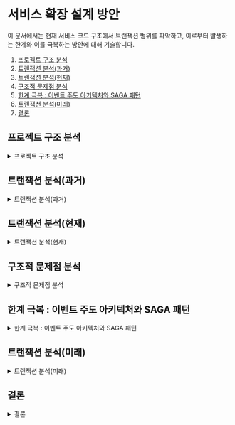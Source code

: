 # 서비스 확장 설계 방안

이 문서에서는 현재 서비스 코드 구조에서 트랜잭션 범위를 파악하고, 이로부터 발생하는 한계와 이를 극복하는 방안에 대해 기술합니다.

1. [프로젝트 구조 분석](#프로젝트-구조-분석)
2. [트랜잭션 분석(과거)](#트랜잭션-분석과거)
3. [트랜잭션 분석(현재)](#트랜잭션-분석현재)
4. [구조적 문제점 분석](#구조적-문제점-분석)
5. [한계 극복 : 이벤트 주도 아키텍처와 SAGA 패턴](#한계-극복--이벤트-주도-아키텍처와-saga-패턴)
6. [트랜잭션 분석(미래)](#트랜잭션-분석미래)
7. [결론](#결론)

## 프로젝트 구조 분석

<details>
  <summary>프로젝트 구조 분석</summary>

```
[interfaces] -> [application] -> [domain(service -> repository)] <|- [infrastructure]
```

현재 이커머스 프로젝트는 클린 레이어드 아키텍처로 구현되어 있어 도메인을 중심으로 일관되게 접근하고 있습니다.

**interfaces 계층**에 있는 Controller 는 application 계층에 있는 Facade 를 호출합니다.

**application 계층**에 있는 Facade 는 퍼사드 패턴으로 Service 들을 조합하고 유스케이스를 만족/완성하는 코드입니다.

**domain 계층**에 있는 Service 는 Domain 의 행위를 보장하고, Repository 를 사용해서 영속화된 Domain 정보에 접근합니다.

이 Repository 에서는 DIP 를 적용하여 구체적인 기술에 의존하지 않도록 설계했으며, 이 Repository 는 **infrastructure 계층**에서 구현하고 이에 대한 의존성을 Spring Framework 가 주입하고 있습니다.

이와 관련해서 제 코드는 분산락을 만나면서 트랜잭션 범위가 과거에 한 번 바뀌었고, 이번 주차를 거치면서 한 번 더 바뀔 예정입니다. 이에 각 코드를 과거, 현재, 미래로 구분하여 분석했습니다.

</details>

## 트랜잭션 분석(과거)

<details>
  <summary>트랜잭션 분석(과거)</summary>

분산락 이전에 제 코드는 **Facade 에 @Transactional** 이 적용되어 있었습니다. 불필요한 부분을 생략하고 보면 아래와 같습니다.

```
@Transactional
public Long createOrder(OrderCommand command) {

    itemService.deductStocks(...);

    pointService.usePoint(...);
    
    Order order = orderService.createOrderAndItems(...);
    
    cartService.deleteCartItems(...);
    
    orderDataPlatform.saveOrderData(...);

    return order.getId();
}
```

Facade 에서부터 트랜잭션이 적용되어 상품 차감, 포인트 차감, 주문 생성, 장바구니 삭제, 이후 외부 플랫폼에 데이터 전송하는 흐름으로 되어 있었고, 어느 지점에서 예외가 발생하면 @Transactional AOP 에 의해 자동으로 롤백되는 구조였습니다.

</details>

## 트랜잭션 분석(현재)

<details>
  <summary>트랜잭션 분석(현재)</summary>

Facade 에 트랜잭션이 적용된 상태에서 분산락을 도입했을 때 트랜잭션 및 분산락 간의 경합이 발생하여 교착상태에 빠지게 되었습니다. 교착상태가 발생한 원인 및 극복과정은 [이커머스 동시성 이슈 분석 보고서](https://github.com/psam1017/hhplus-ecommerce/blob/main/docs/concurrency/note.md)에서 확인할 수 있습니다.

이에 Facade 에서 적용한 @Transactional 을 제거하고 **각 서비스에서만 @Transactional** 을 적용하게 되었으며, 전체의 논리적 트랜잭션과 서비스 단위의 트랜잭션간의 원자성을 지키기 위해 **각 작업마다 보상 트랜잭션**을 스택 구조로 쌓고 예외 발생 시 이 보상 트랜잭션을 실행시켰습니다.

```
public Long createOrder(OrderCommand command) {

    Deque<Runnable> compensationActions = new ArrayDeque<>();

    try {
        return processOrder(command, compensationActions);
    } catch (Exception e) {
        while (!compensationActions.isEmpty()) {
            try {
                compensationActions.pop().run();
            } catch (Exception e2) {
                // 로그 기록, 추가 보상 작업, 알림 전송, 모니터링 시스템 연동 등
            }
        }
        throw e;
    }
}

private Long processOrder(OrderCommand command, Deque<Runnable> compensationActions) {


    for (Long itemId : command.itemIds()) {
        itemService.deductStocks(...);
        compensationActions.push(() -> itemService.restoreStock(...));
    }

    pointService.usePoint(...);
    compensationActions.push(() -> pointService.chargePoint(...));

    Order order = orderService.createOrderAndItems(...);
    compensationActions.push(() -> orderService.cancelOrder(...));

    cartService.deleteCartItems(...);
    orderDataPlatform.saveOrderData(...);

    return order.getId();
}
```

위와 같이 코드를 변경함으로써 예외가 발생한 경우 마지막에 수행하고 커밋했던 트랜잭션 작업들을 되돌리고, 분산락까지 적용할 수 있었습니다.

</details>

## 구조적 문제점 분석

<details>
  <summary>구조적 문제점 분석</summary>

분산락 적용까지는 되었으나 정말로 분산환경에 적합한 서비스 구조라고는 할 수 없습니다.

Facade 코드만 보더라도 뭔가 굉장히 복잡해졌습니다. 이는 하나의 트랜잭션에서 모든 작업을 보장하려고 하기 때문입니다.

개발 초기 단계에서라면 관리가 가능한 규모의 한 프로젝트 및 트랜잭션으로 하는 게 유리할 수 있지만, 서비스 규모가 확장되면 될수록 생기는 문제가 생깁니다.

1. **유지보수의 어려움** : 위와 같이 하나의 메서드에서 필요한 모든 작업과, 심지어 보상트랜잭션 작업까지 해야 한다면 서비스가 복잡해지고 확장될 수록 하나의 전체 트랜잭션에서 작업해야 할 코드가 커지게 됩니다.
2. **도메인 로직과 부가적인 로직의 결합** : 도메인 서비스는 도메인에서 일어나는 일에만 관심이 있습니다. 그런데 부가적인 로직도 알아야 하고, 추가로 부가적인 로직, 예를 들어 위 코드의 `OrderDataPlatform` 에서 예외가 발생한다면 원래는 성공해야 할 도메인 로직까지 전체 롤백될 수 있습니다.
3. **긴 시간 동안 수행되는 작업에 의한 지연 및 타임아웃** : 도메인 로직과 부가적인 로직 모두 합쳐서 주어진 커넥션(TCP/IP, DB, 분산락, 외부 플랫폼, ...) 시간 안으로 작업을 마쳐야 하는데 서비스 규모가 커지고 작업량이 많아지면 이 시간 안에 작업을 성공하지 못 할 수도 있습니다.

</details>

## 한계 극복 : 이벤트 주도 아키텍처와 SAGA 패턴

<details>
  <summary>한계 극복 : 이벤트 주도 아키텍처와 SAGA 패턴</summary>

목표는 분산환경에서의 대용량 처리입니다.

그 전에 한 프로젝트 안에서라도 트랜잭션의 범위를 나누는 작업부터 해보겠습니다.

저의 결론을 말하자면, 한 도메인이 관심을 가지는 로직은 한 트랜잭션 안에서 수행하기로 했습니다. 위 코드에서처럼 주문 상황을 가정하면, 주문 서비스는 주문 저장만 수행하면 됩니다.

그러고 남은 포인트, 재고, 외부 플랫폼 등의 모든 로직은 각자가 수행하도록 주문의 발생을 전파하고, 각기 분산된 작업들의 원자성만 지켜주면 됩니다.

이렇게 주문의 발생을 전파하는 것을 이벤트 발행이라고 합니다. 이벤트는 시스템 내 특정 사건이나 상태의 변화를 의미하는데, 이를 발행함으로써 이 이벤트에 관심을 가지는 구독자, 이 경우에는 각 도메인들과 데이터 플랫폼이 비동기적으로 자신만의 로직을 처리하게 하면 하나의 전체 작업을 작은 여러 개의 작업으로 분리할 수 있습니다.

결과적으로 HTTP 등의 외부 요청에는 빠르게 응답하면서 위에서 언급했던 유지보수, 로직간의 결합, 타임아웃 문제들을 해결할 수 있게 됩니다.

이러한 접근 방식을 이벤트 주도 아키텍처(Event Driven Architecture, EDA)라고 합니다. 시스템 안에서 발생하는 이벤트를 감지하고 이에 반응하여 필요한 작업을 수행하는 방식으로 구성됩니다. 특히 현재 상황과 같이 비동기적이고 분산된 시스템에서 유용하게 사용할 수 있습니다.

이벤트에 의한 작업들을 동기적으로 수행하면 각 작업들이 서로 직접적으로 호출하게 되어 위에서 언급한 여러 문제들이 다시 그대로 나타나게 됩니다. 비동기적인 작업들의 원자성을 보장하려면 동기화가 아니라 논리적으로 이를 보장하는 방법들이 필요하고, 이로 인해 SAGA 패턴 등이 생겨나게 됩니다.

SAGA 패턴은 분산된 트랜잭션 중 어느 하나의 로컬 트랜잭션이 실패할 경우 이전에 완료된 트랜잭션을 되돌리는 보상 트랜잭션을 실행하여 원자성을 지키는 패턴을 의미합니다.

SAGA 패턴 중 Orchestration 과 Choreography 2가지 유형이 있습니다.

- Orchestration
    - 특징 : 중앙 관리자인 오케스트레이터가 각 로컬 트랜잭션 순서, 성공, 실패를 관리합니다.
    - 장점 : 많은 참가자가 관여하거나 추가되는 복잡한 경우에 효과적이며, 각 참가자끼리 순환 종속성을 도입하지 않는다는 장점이 있습니다. 결과적으로 비즈니스 논리는 간소화될 것입니다.
    - 단점 : 오케스트레이터가 전체를 관리하므로 추가 실패 지점 혹은 단일 실패 지점이 되어 이벤트를 구독하는 시스템 전체가 영향을 받을 수 있습니다.
- Choreography
    - 특징 : 중앙 관리자 없이 이벤트를 교환하며 서로 조율합니다. 각 로컬 트랜잭션은 Choreography, 즉 연출을 하면서 다른 서비스의 로컬 트랜잭션을 트리거합니다.
    - 장점 : 참가자가 적거나 논리 조정이 필요하지 않은 경우에 효과적이며, 각 참가자에게 책임을 분산하여 단일 실패 지점을 도입하지 않습니다.
    - 단점 : 프로세스가 혼동되지 않도록 이벤트 관리의 복잡도가 올라가며 각 참가자 간에 순환 종속성이 발생할 위험이 생깁니다. 또한 전체 트랜잭션을 시뮬레이션하기 위한 통합 테스트가 어렵다는 점도 있습니다.

> 참고 링크 : [Saga 분산 트랜잭션 패턴](https://learn.microsoft.com/ko-kr/azure/architecture/reference-architectures/saga/saga#orchestration)

> 저는 단일 실패 지점을 도입하지 않는 것이 서비스 운영에 더 중요하다고 보고 Choreography SAGA 패턴을 적용할 예정입니다.

![scalability-3](https://github.com/user-attachments/assets/2d50ec25-ebec-4c7c-9830-036bbf36ac08)

(화이트보드는 언제나 최고입니다)

다시 원래의 프로젝트를 돌아보겠습니다. 하나의 프로젝트 안이지만, 각 도메인이 하나의 독립된 서비스라고 가정하고 서비스 흐름을 구상했을 때 위 사진과 같이 구성할 수 있습니다.

기존의 주문 메서드 안에서 작업하던 재고차감, 포인트차감, 주문저장, 데이터 전송 중에서 주문저장 이외의 모든 것들을 제거합니다.

이제 주문 메서드는 주문을 저장하고, 이를 이벤트로 발행하기만 하면 끝입니다.

이때 이 이벤트와 주문 도메인의 로컬 트랜잭션이 원자적으로 수행되도록 하기 위해 함께 수행해야 합니다. 이를 트랜잭셔널 메시징(Transactional Messaging)이라고 합니다.

이를 보장하기 위한 방법 중 트랜잭셔널 아웃박스 패턴 (Transactional Outbox Pattern) 은 별도의 아웃박스 테이블을 만들고 메시지 정보를 저장함으로써 트랜잭션 로직과 메시지 발행 로직을 하나로 묶는 방식입니다. 만약 이후에 메시지 발행에서만 실패하더라도 배치작업 등을 통해서 작업에 실패한 메시지를 재전송하게 되면 결국 언젠가 데이터 정합성이 맞춰지게 됩니다. 이를 Eventually Consistency 라고 표현합니다.

> 참고 링크 : [트랜잭셔널 아웃박스 패턴의 실제 구현 사례 (29CM)](https://medium.com/@greg.shiny82/%ED%8A%B8%EB%9E%9C%EC%9E%AD%EC%85%94%EB%84%90-%EC%95%84%EC%9B%83%EB%B0%95%EC%8A%A4-%ED%8C%A8%ED%84%B4%EC%9D%98-%EC%8B%A4%EC%A0%9C-%EA%B5%AC%ED%98%84-%EC%82%AC%EB%A1%80-29cm-0f822fc23edb)

이때 아웃박스 테이블에는 분산된 작업들의 원자성을 지키기 위해 트랜잭션키, 발행상태, 작업상태 등이 같이 저장되어야 합니다.

이후 트랜잭션 커밋을 하고 나면 각 포인트, 재고, 데이터 플랫폼 서비스들은 이 이벤트와 메시지를 전달 받고, 각자의 로직을 처리하게 됩니다.

만약 어떤 서비스가 로직 수행 중에 예외가 발생하면 그 로직은 즉시 롤백하고 작업 상태는 실패로 바꾸는 것과 같이 실패 이벤트를 발행합니다. 이후 실패 이벤트를 받게된 경우 각 서비스는 완료했던 로직을 되돌리는 보상 트랜잭션을 수행합니다.

이때 주문 생성 이벤트를 뒤늦게 전달 받은 서비스는 로직을 수행하기 전에 아웃박스의 작업상태를 같이 점검하여 로직 수행 여부를 결정할 수 있습니다.

이런 식으로 각각의 서비스를 분산하고 이벤트를 사용하여 각자의 작업을 비동기적으로 수행하고, 적절히 보상 트랜잭션도 갖추어 트랜잭션 범위를 낮추고 유지보수, 로직간의 결합, 타임아웃 문제들을 해결할 수 있습니다.

하지만 서비스가 확장되고 MSA 로 도메인 별로 서버를 각기 구축하게 된다면 이 이벤트의 메시지를 중개하는 브로커가 필요해집니다. 물론 이 브로커 없이 직접 전달하는 방법도 있겠지만 그렇게 하면 데이터 파이프라인 관리 및 처리 복잡도가 증대할 수 있기에 중앙집중형 메시지 관리 서버가 효과적입니다.

![scalability-2](https://github.com/user-attachments/assets/6819d7de-ef22-424a-b9c2-70a563fa15ea)

이벤트 기반 아키텍처에서는 이벤트 메시지를 전달하는 브로커의 가용성과 성능은 물론이고, 이를 여러 컨슈머가 소비하는 환경을 제공하는 것이 중요합니다.

카프카는 대용량 처리에 최적화되어 있고, 스케일 아웃으로 처리량을 늘릴 수 있습니다. 또한 클러스터링 구축, 파티션 리밸런싱 및 디스크에 메시지를 저장하는 방식 덕분에 가용성과 회복력 또한 좋습니다. 같은 이유에서 여러 컨슈머 및 컨슈머 그룹들이 상호 간섭 없이 메시지를 처리할 수 있다는 장점도 있습니다.

따라서 위 사진과 같이 각 마이크로서비스가 성능, 가용성이 높은 카프카를 중심으로 메시지를 주고 받음으로써 EDA 및 MSA 를 구축하고, 목표였던 분산 환경에서의 대용량 처리가 가능합니다.

</details>

## 트랜잭션 분석(미래)

<details>
  <summary>트랜잭션 분석(미래)</summary>

분산환경의 도입 전에 한 프로젝트 안에서 시범적으로, 부가적인 로직 하나만 도메인 로직들에서 제거해보겠습니다.

```
private Long processOrder(OrderCommand command, Deque<Runnable> compensationActions) {

    ...
    
    publisher.publishEvent(주문 생성 완료);
    return order.getId();
}
```

현재 코드와의 차이점은 이제 외부 플랫폼을 직접 호출하지 않고, 이를 트리거할 수 있도록 "주문 생성 완료"라는 이벤트를 발행한다는 점입니다.

1. 이제 OrderFacade 는 도메인 로직만 수행하고, OrderDataPlatform 등의 부가적인 관련된 로직은 이벤트가 발행됨에 따라 개별적으로 실행되기 때문에 코드가 간결해지고, 유지보수가 더 용이해졌습니다. 지금 이렇게 부가적인 로직이 하나만 있으니 체감이 되지 않을 수도 있지만 이런 부가적인 로직이 수십, 수백 개가 된다고 생각해보면 하나의 메서드 안에서 유지보수하기에 부담이 되리라는 것에 공감하실 수 있을 겁니다.
2. 서로 간의 결합을 느슨하게 만들었습니다. 이때 중요한 것은 주문 도메인이 자기 자신의 작업을 알려야 한다는 것입니다. 만약 주문 도메인이 데이터 플랫폼을 호출하려고 "플랫폼 전송"이라는 이벤트를 알리게 되면 결국 주문 도메인이 "플랫폼"이라는 것을 알아야만 하기에 결합도가 낮아졌다고 할 수 없습니다.
3. 만약 플랫폼 작업이 지연되거나 타임아웃이 발생하더라도 주문 도메인은 자신의 로직을 온전히 마칠 수 있게 됩니다.

여기까지가 현재 작업한 내용이고, 다음 스텝으로는 MSA 로 전환하고 Kafka 를 도입하여 이벤트 주도 아키텍처를 구현할 예정입니다.

```
public Long createOrder(OrderCommand command) {
    
    Order order = orderService.createOrderAndItems(...);
    publisher.publishEvent(주문 생성 완료);
    return order.getId();
}
    
@TransactionalEventListener(phase = TransactionPhase.BEFORE_COMMIT)
public void saveOrderOutbox(주문 생성 완료) {
    outboxRepository.save(Outbox.from(주문 생성 완료));
}

@Async(ORDER_EVENT_EXECUTOR)
@TransactionalEventListener(phase = TransactionPhase.AFTER_COMMIT)
public void sendMessageToKafka(주문 생성 완료) {
    kafkaTemplate.send(KafkaMessage.from(주문 생성 완료));
}
```

주문 서비스에서는 이제 정말로 주문 생성에만 관심이 있습니다. 그 외에 상품, 포인트, 장바구니 등등의 영역에서 일어나는 일은 해당 도메인 서비스가 처리하기를 기대합니다.

주문 서비스는 다른 서비스들이 주문 생성이 완료되었음을 알게 하기 위한 이벤트 발헹을 하고, 트랜잭셔널 메시징을 위해 커밋 전에 아웃박스를 같은 트랜잭션 안에서 저장합니다. 커밋 이후에는 KafkaTemplate 을 사용하여 메시지를 다른 서비스로 전파합니다.

만약 `sendMessageToKafka` 메서드가 실행 중에 실패하게 되면 배치 작업을 통해 발행에 실패한 메시지는 재발송하여 정합성을 맞춥니다.

```
@KafkaListener(topics = "order-created", groupId = "items")
public void usePointOnOrderCreated(String message) {
    try {
        pointService.usePoint(mapToCommand(message));
    } catch (Exception e) {
        pointEventPublisher.publishEvent(포인트 사용 실패);
    }
}
```

메시지 발행 이후 시나리오는 포인트 서버를 예로 들어보겠습니다. 포인트 서버가 주문 생성 메시지를 받아들이면 포인트 사용을 수행하는 서비스를 호출하여 로직을 수행합니다.

이때 만약 예외가 발생하면 수행하던 로직은 즉시 롤백시키고, 주문 생성 완료 이벤트를 발행하던 것과 같이 포인트 사용 실패 이벤트를 발행합니다.

이 포인트 사용 실패 메시지에 관심을 가지는 또 다른 서버는 이 메시지를 받아와서 보상 트랜잭션을 수행하고 작업상태값을 저장함으로써 전체 작업의 정합성을 지키고 분산 시스템을 구현할 수 있게 됩니다.

</details>

## 결론

<details>
  <summary>결론</summary>

지금까지 현재 시스템의 구조를 분석하고, 트랜잭션 범위와 관련된 문제점을 해결하기 위해 이벤트 주도 아키텍처와 SAGA 패턴을 도입하는 방안을 제시했습니다.

이를 통해 초기의 단일 트랜잭션 중심 설계에서 벗어나 서비스 간의 결합을 느슨하게 하고, 각 서비스가 독립적으로 동작할 수 있도록 분산 환경을 구축할 수 있습니다.

이러한 변화는 유지보수성을 높이고, 서비스 규모가 확장됨에 따라 발생할 수 있는 성능 저하, 타임아웃 문제 등에서 자유로워지게 합니다.

특히 Kafka 를 메시지 브로커로 사용하는 이벤트 기반 아키텍처를 통해 대용량 처리를 가능하게 하고, 트랜잭셔널 메시징을 통해 데이터 정합성까지 확보할 수 있습니다.

</details>
